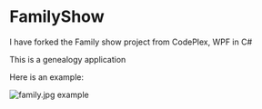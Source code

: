 # FamilyShow
I have forked the Family show project from CodePlex, WPF in C#

This is a genealogy application

Here is an example:

![family.jpg example](
https://github.com/fredatgithub/FamilyShow/blob/master/family.jpg)

